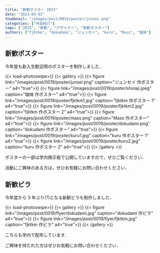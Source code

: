 ```yaml
---
title: "新歓ポスター 2023"
date: "2023-04-01"
thumbnail: "/images/post/0019/poster/junsei.png"
categories: ["作品紹介"]
tags: ["2023", "新歓", "デザイナー", "新歓ポスター"]
authors: ["fjktkm", "dokudami", "ジュンセイ", "kuru", "Mass", "塩味"]
---
```


## 新歓ポスター

今年度も新入生歓迎用のポスターを制作しました．

{{< load-photoswipe>}}
{{< gallery >}}
{{< figure link="/images/post/0019/poster/junsei.png" caption="ジュンセイ 作ポスター" a4="true">}}
{{< figure link="/images/post/0019/poster/shioaji.jpeg" caption="塩味 作ポスター" a4="true">}}
{{< figure link="/images/post/0019/poster/fjktkm1.jpg" caption="fjktkm 作ポスター 1" a4="true">}}
{{< figure link="/images/post/0019/poster/fjktkm2.jpg" caption="fjktkm 作ポスター 2" a4="true">}}
{{< figure link="/images/post/0019/poster/mass.png" caption="Mass 作ポスター" a4="true">}}
{{< figure link="/images/post/0019/poster/dokudami.png" caption="dokudami 作ポスター" a4="true">}}
{{< figure link="/images/post/0019/poster/kuru1.jpg" caption="kuru 作ポスター 1" a4="true">}}
{{< figure link="/images/post/0019/poster/kuru2.jpg" caption="kuru 作ポスター 2" a4="true">}}
{{< /gallery >}}

ポスターの一部は学内掲示板で公開していますので，ぜひご覧ください．

活動にご興味のある方は，ぜひお気軽にお問い合わせください．

## 新歓ビラ

今年度から 3 年ぶり(?)となる新歓ビラも制作しました．

{{< load-photoswipe>}}
{{< gallery >}}
{{< figure link="/images/post/0019/flyer/dokudami.jpg" caption="dokudami 作ビラ" a4="true">}}
{{< figure link="/images/post/0019/flyer/fjktkm.jpg" caption="fjktkm 作ビラ" a4="true">}}
{{< /gallery >}}

こちらも学内で配布しています．

ご興味を持たれた方はぜひお気軽にお問い合わせください．
